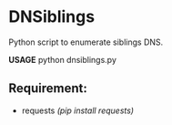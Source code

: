 # DNSiblings
Python script to enumerate siblings DNS.

**USAGE** python dnsiblings.py

## Requirement:

- requests *(pip install requests)*
